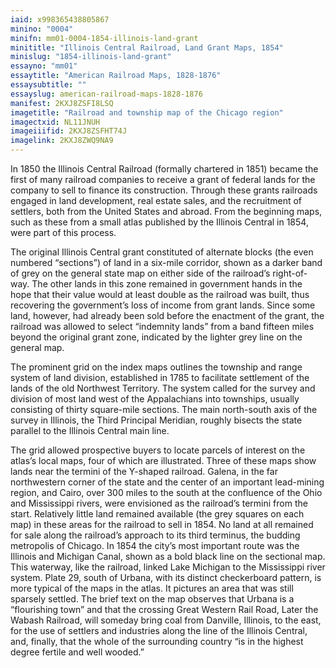 ```yaml
---
iaid: x998365438805867
minino: "0004"
minifn: mm01-0004-1854-illinois-land-grant
minititle: "Illinois Central Railroad, Land Grant Maps, 1854"
minislug: "1854-illinois-land-grant"
essayno: "mm01"
essaytitle: "American Railroad Maps, 1828-1876"
essaysubtitle: ""
essayslug: american-railroad-maps-1828-1876
manifest: 2KXJ8ZSFI8LSQ
imagetitle: "Railroad and township map of the Chicago region"
imagectxid: NL11JNUH
imageiiifid: 2KXJ8ZSFHT74J
imagelink: 2KXJ8ZWQ9NA9
---
```


In 1850 the Illinois Central Railroad (formally chartered in 1851) became the first of many railroad companies to receive a grant of federal lands for the company to sell to finance its construction. Through these grants railroads engaged in land development, real estate sales, and the recruitment of settlers, both from the United States and abroad. From the beginning maps, such as these from a small atlas published by the Illinois Central in 1854, were part of this process.

The original Illinois Central grant constituted of alternate blocks (the even numbered “sections”) of land in a six-mile corridor, shown as a darker band of grey on the general state map on either side of the railroad’s right-of-way. The other lands in this zone remained in government hands in the hope that their value would at least double as the railroad was built, thus recovering the government’s loss of income from grant lands. Since some land, however, had already been sold before the enactment of the grant, the railroad was allowed to select “indemnity lands” from a band fifteen miles beyond the original grant zone, indicated by the lighter grey line on the general map.

The prominent grid on the index maps outlines the township and range system of land division, established in 1785 to facilitate settlement of the lands of the old Northwest Territory. The system called for the survey and division of most land west of the Appalachians into townships, usually consisting of thirty square-mile sections. The main north-south axis of the survey in Illinois, the Third Principal Meridian, roughly bisects the state parallel to the Illinois Central main line.

The grid allowed prospective buyers to locate parcels of interest on the atlas’s local maps, four of which are illustrated. Three of these maps show lands near the termini of the Y-shaped railroad. Galena, in the far northwestern corner of the state and the center of an important lead-mining region, and Cairo, over 300 miles to the south at the confluence of the Ohio and Mississippi rivers, were envisioned as the railroad’s termini from the start. Relatively little land remained available (the grey squares on each map) in these areas for the railroad to sell in 1854. No land at all remained for sale along the railroad’s approach to its third terminus, the budding metropolis of Chicago. In 1854 the city’s most important route was the Illinois and Michigan Canal, shown as a bold black line on the sectional map. This waterway, like the railroad, linked Lake Michigan to the Mississippi river system. Plate 29, south of Urbana, with its distinct checkerboard pattern, is more typical of the maps in the atlas. It pictures an area that was still sparsely settled. The brief text on the map observes that Urbana is a “flourishing town” and that the crossing Great Western Rail Road, Later the Wabash Railroad, will someday bring coal from Danville, Illinois, to the east, for the use of settlers and industries along the line of the Illinois Central, and, finally, that the whole of the surrounding country “is in the highest degree fertile and well wooded.”
